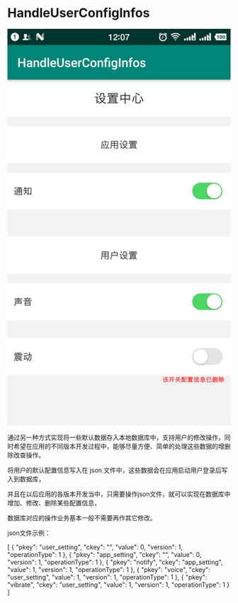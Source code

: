 # HandleUserConfigInfos
![图片说明1](https://github.com/windfallsheng/HandleUserConfigInfos/blob/master/device-2019-06-15-120716.png)

通过另一种方式实现将一些默认数据存入本地数据库中，支持用户的修改操作，同时希望在应用的不同版本开发过程中，能够尽量方便、简单的处理这些数据的增删除改查操作。

将用户的默认配置信息写入在 json 文件中，这些数据会在应用启动用户登录后写入到数据库，

并且在以后应用的各版本开发当中，只需要操作json文件，就可以实现在数据库中增加、修改、删除某些配置信息，

数据库对应的操作业务基本一般不需要再作其它修改。

json文件示例：

[
  {
    "pkey": "user_setting",
    "ckey": "",
    "value": 0,
    "version": 1,
    "operationType": 1
  },
  {
    "pkey": "app_setting",
    "ckey": "",
    "value": 0,
    "version": 1,
    "operationType": 1
  },
  {
    "pkey": "notify",
    "ckey": "app_setting",
    "value": 1,
    "version": 1,
    "operationType": 1
  },
  {
    "pkey": "voice",
    "ckey": "user_setting",
    "value": 1,
    "version": 1,
    "operationType": 1
  },
  {
    "pkey": "vibrate",
    "ckey": "user_setting",
    "value": 1,
    "version": 1,
    "operationType": 1
  }
]
